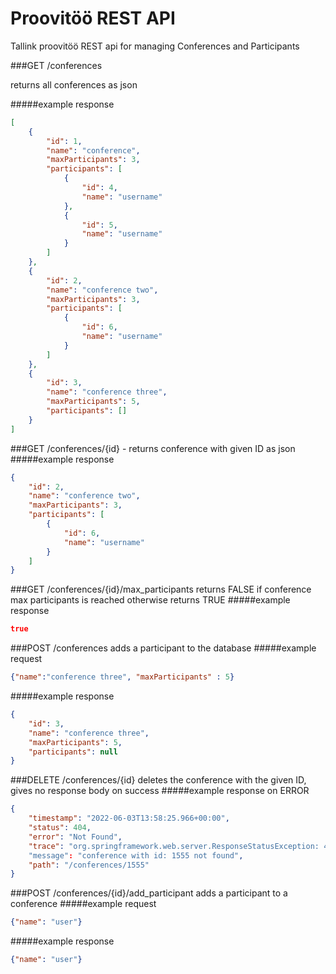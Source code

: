 # Proovitöö REST API
Tallink proovitöö REST api for managing Conferences and Participants

###GET /conferences 

returns all conferences as json

#####example response
```json
[
	{
		"id": 1,
		"name": "conference",
		"maxParticipants": 3,
		"participants": [
			{
				"id": 4,
				"name": "username"
			},
			{
				"id": 5,
				"name": "username"
			}
		]
	},
	{
		"id": 2,
		"name": "conference two",
		"maxParticipants": 3,
		"participants": [
			{
				"id": 6,
				"name": "username"
			}
		]
	},
	{
		"id": 3,
		"name": "conference three",
		"maxParticipants": 5,
		"participants": []
	}
]
```

###GET /conferences/{id} - returns conference with given ID as json
#####example response
``` json
{
	"id": 2,
	"name": "conference two",
	"maxParticipants": 3,
	"participants": [
		{
			"id": 6,
			"name": "username"
		}
	]
}
```
###GET /conferences/{id}/max_participants 
returns FALSE if conference max participants is reached otherwise returns TRUE
#####example response
``` json
true
```

###POST /conferences
adds a participant to the database
#####example request
```json
{"name":"conference three", "maxParticipants" : 5}
```
#####example response
```json
{
	"id": 3,
	"name": "conference three",
	"maxParticipants": 5,
	"participants": null
}
```
###DELETE /conferences/{id}
deletes the conference with the given ID, gives no response body on success
#####example response on ERROR
```json
{
	"timestamp": "2022-06-03T13:58:25.966+00:00",
	"status": 404,
	"error": "Not Found",
	"trace": "org.springframework.web.server.ResponseStatusException: 404 NOT_FOUND \"conference with id: 1555 not found\..."
	"message": "conference with id: 1555 not found",
	"path": "/conferences/1555"
}
```

###POST /conferences/{id}/add_participant
adds a participant to a conference
#####example request
```json
{"name": "user"}
```

#####example response
```json
{"name": "user"}
```
